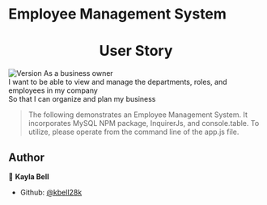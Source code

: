 # Employee Management System
<h1 align="center">User Story </h1>
<p>
  <img alt="Version" src="https://img.shields.io/badge/version-0-blue.svg?cacheSeconds=2592000" />
  As a business owner <br>
  I want to be able to view and manage the departments, roles, and employees in my company<br>
  So that I can organize and plan my business <br>
</p>

> The following demonstrates an Employee Management System.  It incorporates MySQL NPM package, InquirerJs, and console.table.  To utilize, please operate from the command line of the app.js file.


## Author

👤 **Kayla Bell**

* Github: [@kbell28k](https://github.com/kbell28k)

